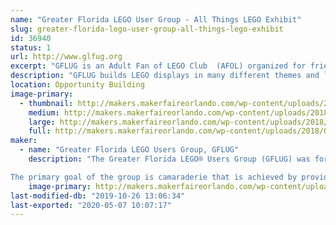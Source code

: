 ```yaml
---
name: "Greater Florida LEGO User Group - All Things LEGO Exhibit"
slug: greater-florida-lego-user-group-all-things-lego-exhibit
id: 36940
status: 1
url: http://www.glfug.org
excerpt: "GFLUG is an Adult Fan of LEGO Club  (AFOL) organized for friendship and fellowship around our love of the brick. We collect, build, and display our My Own Creations, MOCs, in the Tampa and Orlando areas and points in between. "
description: "GFLUG builds LEGO displays in many different themes and layouts. We have built trains and towns, coasters and thrill rides, and mosaics and sculptures. We plan to have many different themes on display."
location: Opportunity Building
image-primary:
  - thumbnail: http://makers.makerfaireorlando.com/wp-content/uploads/2018/09/20180603_110349-150x150.jpg
    medium: http://makers.makerfaireorlando.com/wp-content/uploads/2018/09/20180603_110349-300x169.jpg
    large: http://makers.makerfaireorlando.com/wp-content/uploads/2018/09/20180603_110349-1024x576.jpg
    full: http://makers.makerfaireorlando.com/wp-content/uploads/2018/09/20180603_110349.jpg
maker:
  - name: "Greater Florida LEGO Users Group, GFLUG"
    description: "The Greater Florida LEGO® Users Group (GFLUG) was formed in summer of 2000 for the sole purpose of giving Adult Fans of LEGO® (AFoL) a way to express their unique hobby. Over the years we have displayed at numerous model railroad shows, art festivals, Disney conventions and sci-fi conventions as a group. GFLUG does not favor one form of the hobby over any other, giving its membership a wide range of exposure.

The primary goal of the group is camaraderie that is achieved by providing members the opportunity to meet other adults who share a common fascination with the LEGO® hobby through correspondence, meetings and events. We are a family oriented group with member's spouses and children helping at select events and enjoying the fruits of our building labor."
    image-primary: http://makers.makerfaireorlando.com/wp-content/uploads/2015/04/GFLUG-1024x787.jpg
last-modified-db: "2019-10-26 13:06:34"
last-exported: "2020-05-07 10:07:17"
---
```

